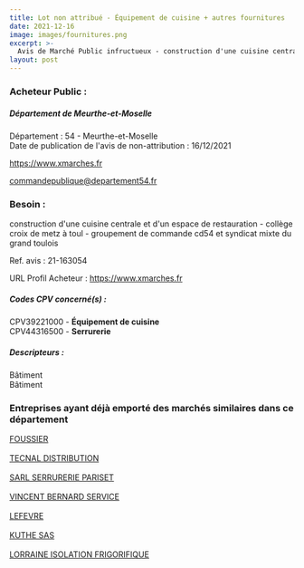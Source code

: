 ```yaml
---
title: Lot non attribué - Équipement de cuisine + autres fournitures
date: 2021-12-16
image: images/fournitures.png
excerpt: >-
  Avis de Marché Public infructueux - construction d'une cuisine centrale et d'un espace de restauration - collège croix de metz à toul - groupement de commande cd54 et syndicat mixte du grand toulois
layout: post
---
```


### Acheteur Public :
##### Département de Meurthe-et-Moselle
Département : 54 - Meurthe-et-Moselle<br/>
Date de publication de l'avis de non-attribution : 16/12/2021


https://www.xmarches.fr

commandepublique@departement54.fr


### Besoin :

construction d'une cuisine centrale et d'un espace de restauration - collège croix de metz à toul - groupement de commande cd54 et syndicat mixte du grand toulois

Ref. avis : 21-163054

URL Profil Acheteur : https://www.xmarches.fr

##### Codes CPV concerné(s) :
CPV39221000 - **Équipement de cuisine** <br/>
CPV44316500 - **Serrurerie** <br/>

##### Descripteurs :
Bâtiment <br/>
Bâtiment <br/>

### Entreprises ayant déjà emporté des marchés similaires dans ce département
<a href="/entreprise-547/siren-329681340">FOUSSIER</a><br/><br/>
<a href="/entreprise-551/siren-380188979">TECNAL DISTRIBUTION</a><br/><br/>
<a href="/entreprise-552/siren-384231866">SARL SERRURERIE PARISET</a><br/><br/>
<a href="/entreprise-557/siren-412669616">VINCENT BERNARD SERVICE</a><br/><br/>
<a href="/entreprise-573/siren-647220011">LEFEVRE</a><br/><br/>
<a href="/entreprise-574/siren-775619471">KUTHE SAS</a><br/><br/>
<a href="/entreprise-575/siren-791020845">LORRAINE ISOLATION FRIGORIFIQUE</a><br/><br/>
